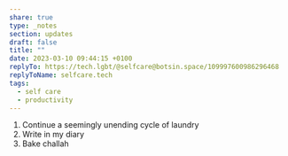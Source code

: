 ```yaml
---
share: true
type: _notes
section: updates
draft: false
title: ""
date: 2023-03-10 09:44:15 +0100
replyTo: https://tech.lgbt/@selfcare@botsin.space/109997600986296468
replyToName: selfcare.tech
tags:
  - self care
  - productivity
---
```



1. Continue a seemingly unending cycle of laundry
2. Write in my diary
3. Bake challah